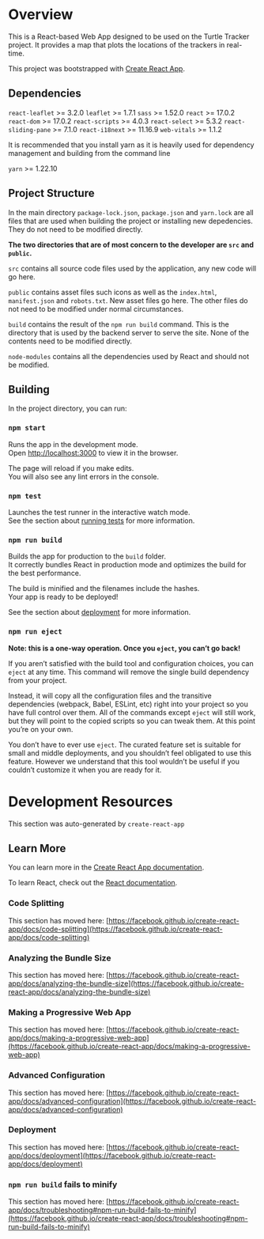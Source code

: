 # Overview

This is a React-based Web App designed to be used on the Turtle Tracker project. It provides a map that plots the locations of the trackers in real-time.

This project was bootstrapped with [Create React App](https://github.com/facebook/create-react-app).

## Dependencies

`react-leaflet` >= 3.2.0
`leaflet` >= 1.7.1
`sass` >= 1.52.0
`react` >= 17.0.2
`react-dom` >= 17.0.2
`react-scripts` >= 4.0.3
`react-select` >= 5.3.2
`react-sliding-pane` >= 7.1.0
`react-i18next` >= 11.16.9
`web-vitals` >= 1.1.2

It is recommended that you install yarn as it is heavily used for dependency management and building from the command line

`yarn` >= 1.22.10

## Project Structure

In the main directory `package-lock.json`, `package.json` and `yarn.lock` are all files that are used when building the project or installing new depedencies. They do not need to be modified directly.

**The two directories that are of most concern to the developer are `src` and `public`.**

`src` contains all source code files used by the application, any new code will go here.

`public` contains asset files such icons as well as the `index.html`, `manifest.json` and `robots.txt`. New asset files go here. The other files do not need to be modified under normal circumstances.

`build` contains the result of the `npm run build` command. This is the directory that is used by the backend server to serve the site. None of the contents need to be modified directly.

`node-modules` contains all the dependencies used by React and should not be modified.

## Building

In the project directory, you can run:

### `npm start`

Runs the app in the development mode.\
Open [http://localhost:3000](http://localhost:3000) to view it in the browser.

The page will reload if you make edits.\
You will also see any lint errors in the console.

### `npm test`

Launches the test runner in the interactive watch mode.\
See the section about [running tests](https://facebook.github.io/create-react-app/docs/running-tests) for more information.

### `npm run build`

Builds the app for production to the `build` folder.\
It correctly bundles React in production mode and optimizes the build for the best performance.

The build is minified and the filenames include the hashes.\
Your app is ready to be deployed!

See the section about [deployment](https://facebook.github.io/create-react-app/docs/deployment) for more information.

### `npm run eject`

**Note: this is a one-way operation. Once you `eject`, you can’t go back!**

If you aren’t satisfied with the build tool and configuration choices, you can `eject` at any time. This command will remove the single build dependency from your project.

Instead, it will copy all the configuration files and the transitive dependencies (webpack, Babel, ESLint, etc) right into your project so you have full control over them. All of the commands except `eject` will still work, but they will point to the copied scripts so you can tweak them. At this point you’re on your own.

You don’t have to ever use `eject`. The curated feature set is suitable for small and middle deployments, and you shouldn’t feel obligated to use this feature. However we understand that this tool wouldn’t be useful if you couldn’t customize it when you are ready for it.

# Development Resources
This section was auto-generated by `create-react-app`

## Learn More

You can learn more in the [Create React App documentation](https://facebook.github.io/create-react-app/docs/getting-started).

To learn React, check out the [React documentation](https://reactjs.org/).

### Code Splitting

This section has moved here: [https://facebook.github.io/create-react-app/docs/code-splitting](https://facebook.github.io/create-react-app/docs/code-splitting)

### Analyzing the Bundle Size

This section has moved here: [https://facebook.github.io/create-react-app/docs/analyzing-the-bundle-size](https://facebook.github.io/create-react-app/docs/analyzing-the-bundle-size)

### Making a Progressive Web App

This section has moved here: [https://facebook.github.io/create-react-app/docs/making-a-progressive-web-app](https://facebook.github.io/create-react-app/docs/making-a-progressive-web-app)

### Advanced Configuration

This section has moved here: [https://facebook.github.io/create-react-app/docs/advanced-configuration](https://facebook.github.io/create-react-app/docs/advanced-configuration)

### Deployment

This section has moved here: [https://facebook.github.io/create-react-app/docs/deployment](https://facebook.github.io/create-react-app/docs/deployment)

### `npm run build` fails to minify

This section has moved here: [https://facebook.github.io/create-react-app/docs/troubleshooting#npm-run-build-fails-to-minify](https://facebook.github.io/create-react-app/docs/troubleshooting#npm-run-build-fails-to-minify)
